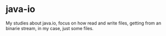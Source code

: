 # java-io

My studies about java.io, focus on how read and write files, getting from an binarie stream, in my case, just some files.
